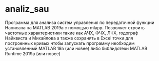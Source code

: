 # analiz_sau
Программа для анализа систем управления по передаточной функции
Написана на MATLAB 2019a с помощью mlapp.
Позволяет строить частотные характеристики такие как АЧХ, ФЧХ, ЛЧХ, годограф Найквиста и Михайлова 
а также сохранять в Excel точки для построенных кривых
чтобы запускать программу необходим установленный MATLAB 19a (или новее) либо библидотеки
MATLAB Runtime 2019a (или новее)
